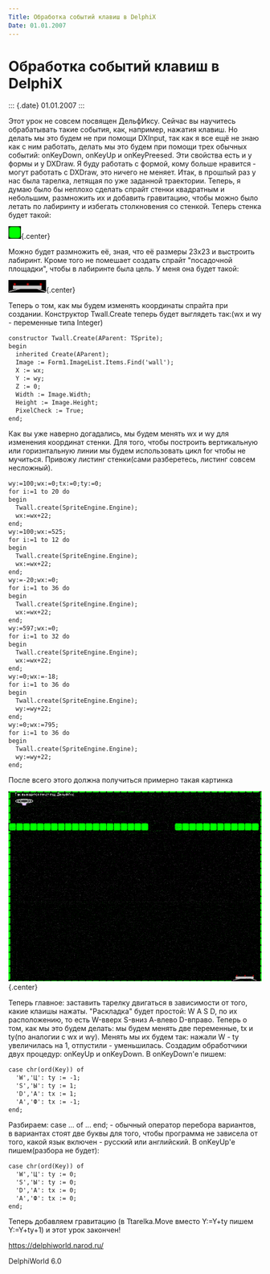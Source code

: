 ```yaml
---
Title: Обработка событий клавиш в DelphiX
Date: 01.01.2007
---
```



Обработка событий клавиш в DelphiX
==================================

::: {.date}
01.01.2007
:::

Этот урок не совсем посвящен ДельфИксу. Сейчас вы научитесь обрабатывать
такие события, как, например, нажатия клавиш. Но делать мы это будем не
при помощи DXInput, так как я все ещё не знаю как с ним работать, делать
мы это будем при помощи трех обычных событий: onKeyDown, onKeyUp и
onKeyPreesed. Эти свойства есть и у формы и у DXDraw. Я буду работать с
формой, кому больше нравится - могут работать с DXDraw, это ничего не
меняет. Итак, в прошлый раз у нас была тарелка, летящая по уже заданной
траектории. Теперь, я думаю было бы неплохо сделать спрайт стенки
квадратным и небольшим, размножить их и добавить гравитацию, чтобы можно
было летать по лабиринту и избегать столкновения со стенкой. Теперь
стенка будет такой:

![clip0025](clip0025.png){.center}

Можно будет размножить её, зная, что её размеры 23х23 и выстроить
лабиринт. Кроме того не помешает создать спрайт \"посадочной площадки\",
чтобы в лабиринте была цель. У меня она будет такой:

![clip0026](clip0026.png){.center}

Теперь о том, как мы будем изменять координаты спрайта при создании.
Конструктор Twall.Create теперь будет выглядеть так:(wx и wy -
переменные типа Integer)

    constructor Twall.Create(AParent: TSprite);
    begin
      inherited Create(AParent);
      Image := Form1.ImageList.Items.Find('wall');
      X := wx;
      Y := wy;
      Z := 0;
      Width := Image.Width;
      Height := Image.Height;
      PixelCheck := True;
    end;

Как вы уже наверно догадались, мы будем менять wx и wy для изменения
координат стенки. Для того, чтобы построить вертикальную или
горизнтальную линии мы будем использовать цикл for чтобы не мучиться.
Привожу листинг стенки(сами разберетесь, листинг совсем несложный).

    wy:=100;wx:=0;tx:=0;ty:=0;
    for i:=1 to 20 do
    begin
      Twall.create(SpriteEngine.Engine);
      wx:=wx+22;
    end;
    wy:=100;wx:=525;
    for i:=1 to 12 do
    begin
      Twall.create(SpriteEngine.Engine);
      wx:=wx+22;
    end;
    wy:=-20;wx:=0;
    for i:=1 to 36 do
    begin
      Twall.create(SpriteEngine.Engine);
      wx:=wx+22;
    end;
    wy:=597;wx:=0;
    for i:=1 to 32 do
    begin
      Twall.create(SpriteEngine.Engine);
      wx:=wx+22;
    end;
    wy:=0;wx:=-18;
    for i:=1 to 36 do
    begin
      Twall.create(SpriteEngine.Engine);
      wy:=wy+22;
    end;
    wy:=0;wx:=795;
    for i:=1 to 36 do
    begin
      Twall.create(SpriteEngine.Engine);
      wy:=wy+22;
    end;

После всего этого должна получиться примерно такая картинка

![clip0027](clip0027.png){.center}

Теперь главное: заставить тарелку двигаться в зависимости от того, какие
клаишы нажаты. \"Раскладка\" будет простой: W A S D, по их расположению,
то есть W-вверх S-вниз А-влево D-вправо. Теперь о том, как мы это будем
делать: мы будем менять две переменные, tx и ty(по аналогии с wx и wy).
Менять мы их будем так: нажали W - ty увеличилась на 1, отпустили -
уменьшилась. Создадим обработчики двух процедур: onKeyUp и onKeyDown. В
onKeyDown\'е пишем:

    case chr(ord(Key)) of
      'W','Ц': ty := -1;
      'S','Ы': ty := 1;
      'D','А': tx := 1;
      'A','Ф': tx := -1;
    end;

Разбираем: case ... of ... end; - обычный оператор перебора вариантов,
в вариантах стоят две буквы для того, чтобы программа не зависела от
того, какой язык включен - русский или английский. В onKeyUp\'е
пишем(разбора не будет):

    case chr(ord(Key)) of
      'W','Ц': ty := 0;
      'S','Ы': ty := 0;
      'D','А': tx := 0;
      'A','Ф': tx := 0;
    end;

Теперь добавляем гравитацию (в Ttarelka.Move вместо Y:=Y+ty пишем
Y:=Y+ty+1) и этот урок закончен!

<https://delphiworld.narod.ru/>

DelphiWorld 6.0
